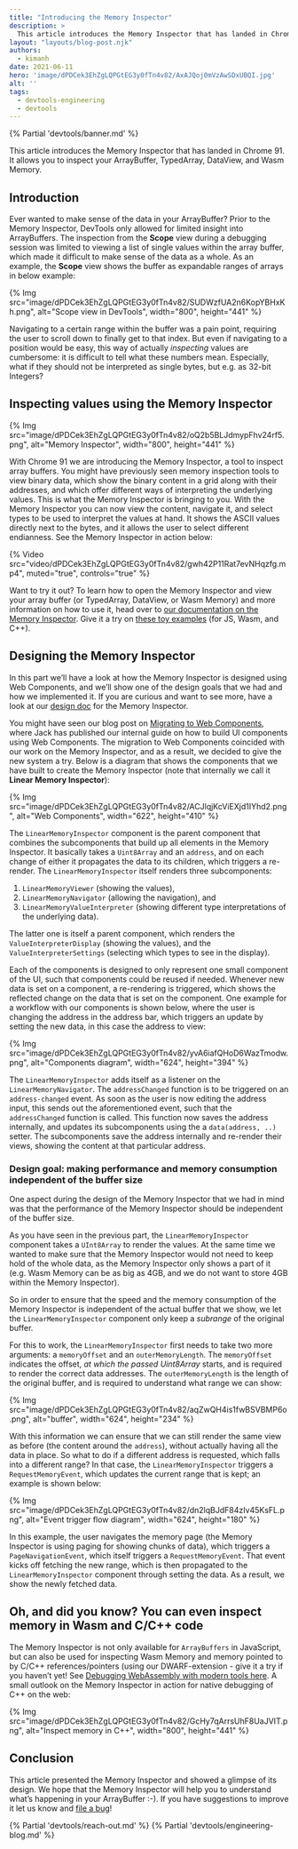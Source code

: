 ```yaml
---
title: "Introducing the Memory Inspector"
description: >
  This article introduces the Memory Inspector that has landed in Chrome 91. It allows you to inspect your ArrayBuffer, TypedArray, DataView, and Wasm Memory.
layout: "layouts/blog-post.njk"
authors:
  - kimanh
date: 2021-06-11
hero: 'image/dPDCek3EhZgLQPGtEG3y0fTn4v82/AxAJQoj0mVzAwSDxUBQI.jpg'
alt: ''
tags:
  - devtools-engineering
  - devtools
---
```


{% Partial 'devtools/banner.md' %}

<!-- lint disable no-smart-quotes -->

This article introduces the Memory Inspector that has landed in Chrome 91. It allows you to inspect your ArrayBuffer, TypedArray, DataView, and Wasm Memory. 


## Introduction

Ever wanted to make sense of the data in your ArrayBuffer? Prior to the Memory Inspector, DevTools only allowed for limited insight into ArrayBuffers. The inspection from the **Scope** view during a debugging session was limited to viewing a list of single values within the array buffer, which made it difficult to make sense of the data as a whole. As an example, the **Scope** view shows the buffer as expandable ranges of arrays in below example:

{% Img src="image/dPDCek3EhZgLQPGtEG3y0fTn4v82/SUDWzfUA2n6KopYBHxKh.png", alt="Scope view in DevTools", width="800", height="441" %}

Navigating to a certain range within the buffer was a pain point, requiring the user to scroll down to finally get to that index. But even if navigating to a position would be easy, this way of actually *inspecting* values are cumbersome: it is difficult to tell what these numbers mean. Especially, what if they should not be interpreted as single bytes, but e.g. as 32-bit Integers? 


## Inspecting values using the Memory Inspector

{% Img src="image/dPDCek3EhZgLQPGtEG3y0fTn4v82/oQ2b5BLJdmypFhv24rf5.png", alt="Memory Inspector", width="800", height="441" %}

With Chrome 91 we are introducing the Memory Inspector, a tool to inspect array buffers. You might have previously seen memory inspection tools to view binary data, which show the binary content in a grid along with their addresses, and which offer different ways of interpreting the underlying values. This is what the Memory Inspector is bringing to you. With the Memory Inspector you can now view the content, navigate it, and select types to be used to interpret the values at hand. It shows the ASCII values directly next to the bytes, and it allows the user to select different endianness. See the Memory Inspector in action below:

{% Video src="video/dPDCek3EhZgLQPGtEG3y0fTn4v82/gwh42P11Rat7evNHqzfg.mp4", muted="true", controls="true" %}

Want to try it out? To learn how to open the Memory Inspector and view your array buffer (or TypedArray, DataView, or Wasm Memory) and more information on how to use it, head over to [our documentation on the Memory Inspector](/docs/devtools/memory-inspector/). Give it a try on [these toy examples](http://memory-inspector.glitch.me/) (for JS, Wasm, and C++).


## Designing the Memory Inspector

In this part we’ll have a look at how the Memory Inspector is designed using Web Components, and we’ll show one of the design goals that we had and how we implemented it. If you are curious and want to see more, have a look at our [design doc](https://docs.google.com/document/d/1LUOat3Q3pQ08IsnBQLrvL-4zWXSTgIuArb5ig3lEm-Y) for the Memory Inspector.

You might have seen our blog post on [Migrating to Web Components](/blog/migrating-to-web-components/), where Jack has published our internal guide on how to build UI components using Web Components. The migration to Web Components coincided with our work on the Memory Inspector, and as a result, we decided to give the new system a try. Below is a diagram that shows the components that we have built to create the Memory Inspector (note that internally we call it **Linear Memory Inspector**):

{% Img src="image/dPDCek3EhZgLQPGtEG3y0fTn4v82/ACJlqjKcViEXjd1IYhd2.png", alt="Web Components", width="622", height="410" %}

The `LinearMemoryInspector` component is the parent component that combines the subcomponents that build up all elements in the Memory Inspector. It basically takes a `Uint8Array` and an `address`, and on each change of either it propagates the data to its children, which triggers a re-render. The `LinearMemoryInspector` itself renders three subcomponents: 

1. `LinearMemoryViewer` (showing the values), 
2. `LinearMemoryNavigator` (allowing the navigation), and 
3. `LinearMemoryValueInterpreter` (showing different type interpretations of the underlying data).

The latter one is itself a parent component, which renders the `ValueInterpreterDisplay` (showing the values), and the `ValueInterpreterSettings` (selecting which types to see in the display).

Each of the components is designed to only represent one small component of the UI, such that components could be reused if needed. Whenever new data is set on a component, a re-rendering is triggered, which shows the reflected change on the data that is set on the component. One example for a workflow with our components is shown below, where the user is changing the address in the address bar, which triggers an update by setting the new data, in this case the address to view:

{% Img src="image/dPDCek3EhZgLQPGtEG3y0fTn4v82/yvA6iafQHoD6WazTmodw.png", alt="Components diagram", width="624", height="394" %}

The `LinearMemoryInspector` adds itself as a listener on the `LinearMemoryNavigator`. The `addressChanged` function is to be triggered on an `address-changed` event. As soon as the user is now editing the address input, this sends out the aforementioned event, such that the `addressChanged` function is called. This function now saves the address internally, and updates its subcomponents using the a `data(address, ..)` setter. The subcomponents save the address internally and re-render their views, showing the content at that particular address.


### Design goal: making performance and memory consumption independent of the buffer size

One aspect during the design of the Memory Inspector that we had in mind was that the performance of the Memory Inspector should be independent of the buffer size.

As you have seen in the previous part, the `LinearMemoryInspector` component takes a `UInt8Array` to render the values. At the same time we wanted to make sure that the Memory Inspector would not need to keep hold of the whole data, as the Memory Inspector only shows a part of it (e.g. Wasm Memory can be as big as 4GB, and we do not want to store 4GB within the Memory Inspector).

So in order to ensure that the speed and the memory consumption of the Memory Inspector is independent of the actual buffer that we show, we let the `LinearMemoryInspector` component only keep a *subrange* of the original buffer. 

For this to work, the `LinearMemoryInspector` first needs to take two more arguments: a `memoryOffset` and an `outerMemoryLength`. The `memoryOffset` indicates the offset, *at which the passed Uint8Array* starts, and is required to render the correct data addresses. The `outerMemoryLength` is the length of the original buffer, and is required to understand what range we can show:

{% Img src="image/dPDCek3EhZgLQPGtEG3y0fTn4v82/aqZwQH4is1fwBSVBMP6o.png", alt="buffer", width="624", height="234" %}

With this information we can ensure that we can still render the same view as before (the content around the `address`), without actually having all the data in place. So what to do if a different address is requested, which falls into a different range? In that case, the `LinearMemoryInspector` triggers a `RequestMemoryEvent`, which updates the current range that is kept; an example is shown below:

 {% Img src="image/dPDCek3EhZgLQPGtEG3y0fTn4v82/dn2lqBJdF84zIv45KsFL.png", alt="Event trigger flow diagram", width="624", height="180" %}

In this example, the user navigates the memory page (the Memory Inspector is using paging for showing chunks of data), which triggers a `PageNavigationEvent`, which itself triggers a `RequestMemoryEvent`.
That event kicks off fetching the new range, which is then propagated to the `LinearMemoryInspector` component through setting the data. As a result, we show the newly fetched data.


## Oh, and did you know? You can even inspect memory in Wasm and C/C++ code

The Memory Inspector is not only available for `ArrayBuffers` in JavaScript, but can also be used for inspecting Wasm Memory and memory pointed to by C/C++ references/pointers (using our DWARF-extension - give it a try if you haven’t yet! See [Debugging WebAssembly with modern tools here](/blog/wasm-debugging-2020/). A small outlook on the Memory Inspector in action for native debugging of C++ on the web:

{% Img src="image/dPDCek3EhZgLQPGtEG3y0fTn4v82/GcHy7qArrsUhF8UaJVIT.png", alt="Inspect memory in C++", width="800", height="441" %}


## Conclusion

This article presented the Memory Inspector and showed a glimpse of its design. We hope that the Memory Inspector will help you to understand what’s happening in your ArrayBuffer :-). If you have suggestions to improve it let us know and [file a bug](https://crbug.com/new)!

{% Partial 'devtools/reach-out.md' %}
{% Partial 'devtools/engineering-blog.md' %}